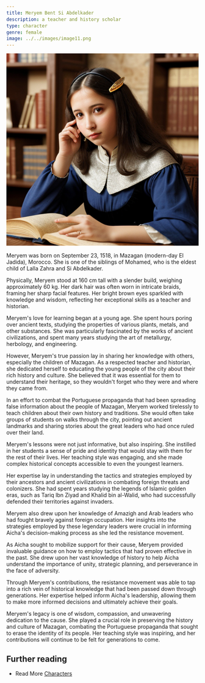 ```yaml
---
title: Meryem Bent Si Abdelkader
description: a teacher and history scholar
type: character
genre: female
image: ../../images/image11.png
---
```

![Meryem Bent Si Abdelkader](../../images/image11.png)

Meryem was born on September 23, 1518, in Mazagan (modern-day El Jadida), Morocco. She is one of the siblings of Mohamed, who is the eldest child of Lalla Zahra and Si Abdelkader. 

Physically, Meryem stood at 160 cm tall with a slender build, weighing approximately 60 kg. Her dark hair was often worn in intricate braids, framing her sharp facial features. Her bright brown eyes sparkled with knowledge and wisdom, reflecting her exceptional skills as a teacher and historian. 

Meryem's love for learning began at a young age. She spent hours poring over ancient texts, studying the properties of various plants, metals, and other substances. She was particularly fascinated by the works of ancient civilizations, and spent many years studying the art of metallurgy, herbology, and engineering. 

However, Meryem's true passion lay in sharing her knowledge with others, especially the children of Mazagan. As a respected teacher and historian, she dedicated herself to educating the young people of the city about their rich history and culture. She believed that it was essential for them to understand their heritage, so they wouldn't forget who they were and where they came from. 

In an effort to combat the Portuguese propaganda that had been spreading false information about the people of Mazagan, Meryem worked tirelessly to teach children about their own history and traditions. She would often take groups of students on walks through the city, pointing out ancient landmarks and sharing stories about the great leaders who had once ruled over their land. 

Meryem's lessons were not just informative, but also inspiring. She instilled in her students a sense of pride and identity that would stay with them for the rest of their lives. Her teaching style was engaging, and she made complex historical concepts accessible to even the youngest learners. 

Her expertise lay in understanding the tactics and strategies employed by their ancestors and ancient civilizations in combating foreign threats and colonizers. She had spent years studying the legends of Islamic golden eras, such as Tariq Ibn Ziyad and Khalid bin al-Walid, who had successfully defended their territories against invaders. 

Meryem also drew upon her knowledge of Amazigh and Arab leaders who had fought bravely against foreign occupation. Her insights into the strategies employed by these legendary leaders were crucial in informing Aicha's decision-making process as she led the resistance movement. 

As Aicha sought to mobilize support for their cause, Meryem provided invaluable guidance on how to employ tactics that had proven effective in the past. She drew upon her vast knowledge of history to help Aicha understand the importance of unity, strategic planning, and perseverance in the face of adversity. 

Through Meryem's contributions, the resistance movement was able to tap into a rich vein of historical knowledge that had been passed down through generations. Her expertise helped inform Aicha's leadership, allowing them to make more informed decisions and ultimately achieve their goals. 

Meryem's legacy is one of wisdom, compassion, and unwavering dedication to the cause. She played a crucial role in preserving the history and culture of Mazagan, combating the Portuguese propaganda that sought to erase the identity of its people. Her teaching style was inspiring, and her contributions will continue to be felt for generations to come. 
## Further reading

- Read More [Characters](/characters/)